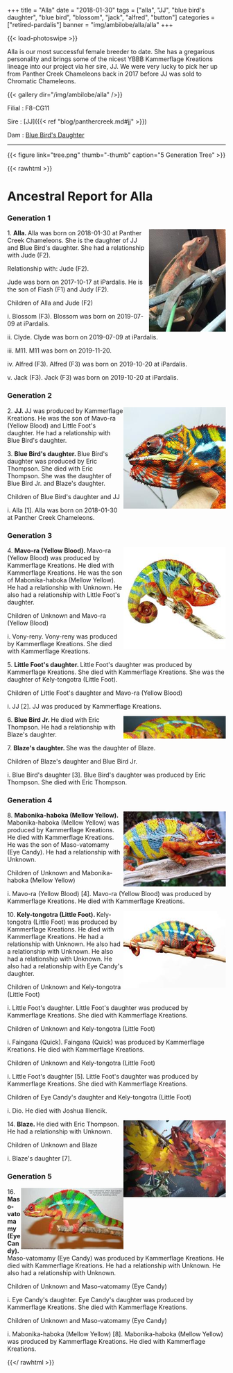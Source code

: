 +++
title = "Alla"
date = "2018-01-30"
tags = ["alla", "JJ", "blue bird's daughter", "blue bird", "blossom", "jack", "alfred", "button"]
categories = ["retired-pardalis"]
banner = "img/ambilobe/alla/alla"
+++

{{< load-photoswipe >}}

Alla is our most successful female breeder to date. She has a gregarious personality and brings some of the nicest YBBB Kammerflage Kreations lineage into our project via her sire, JJ. We were very lucky to pick her up from Panther Creek Chameleons back in 2017 before JJ was sold to Chromatic Chameleons.

{{< gallery dir="/img/ambilobe/alla" />}}

Filial
: F8-CG11

Sire
: [JJ]({{< ref "blog/panthercreek.md#jj" >}})

Dam
: <a href="/tags/blue-birds-daughter/">Blue Bird's Daughter</a>

---

{{< figure link="tree.png" thumb="-thumb" caption="5 Generation Tree" >}}

{{< rawhtml >}}<div id="grampstextdoc">
  <div id="header">
    <h1>Ancestral Report for Alla</h1>
  </div>
  <h3>Generation 1</h3>
  <img align="right" alt="" border="0" src="isalla.jpg" />
  <p>1. <strong>Alla. </strong>Alla was born on 2018-01-30 at Panther Creek Chameleons.  She is the daughter of JJ and Blue Bird's daughter. She had a relationship with Jude (F2). </p>
  <p />Relationship with: Jude (F2).</p>
  <p>Jude was born on 2017-10-17 at iPardalis.  He is the son of Flash (F1) and Judy (F2). </p>
  <p>Children of Alla and Jude (F2)</p>
  <p>i. Blossom (F3). Blossom was born on 2019-07-09 at iPardalis.  </p>
  <p>ii. Clyde. Clyde was born on 2019-07-09 at iPardalis.  </p>
  <p>iii. M11. M11 was born on 2019-11-20.  </p>
  <p>iv. Alfred (F3). Alfred (F3) was born on 2019-10-20 at iPardalis.  </p>
  <p>v. Jack (F3). Jack (F3) was born on 2019-10-20 at iPardalis.  </p>
  <h3>Generation 2</h3>
  <img align="right" alt="" border="0" src="isJJ2.jpg" />
  <p>2. <strong>JJ. </strong>JJ was produced by Kammerflage Kreations.  He was the son of Mavo-ra (Yellow Blood) and Little Foot's daughter. He had a relationship with Blue Bird's daughter. </p>
  <p>3. <strong>Blue Bird's daughter. </strong>Blue Bird's daughter was produced by Eric Thompson.  She died with Eric Thompson.  She was the daughter of Blue Bird Jr. and Blaze's daughter. </p>
  <p>Children of Blue Bird's daughter and JJ</p>
  <p>i. Alla [1]. Alla was born on 2018-01-30 at Panther Creek Chameleons.  </p>
  <h3>Generation 3</h3>
  <img align="right" alt="" border="0" src="issideshow.jpg" />
  <p>4. <strong>Mavo-ra (Yellow Blood). </strong>Mavo-ra (Yellow Blood) was produced by Kammerflage Kreations.  He died with Kammerflage Kreations.  He was the son of Mabonika-haboka (Mellow Yellow). He had a relationship with Unknown. He also had a relationship with Little Foot's daughter. </p>
  <p>Children of Unknown and Mavo-ra (Yellow Blood)</p>
  <p>i. Vony-reny. Vony-reny was produced by Kammerflage Kreations.  She died with Kammerflage Kreations.  </p>
  <p>5. <strong>Little Foot's daughter. </strong>Little Foot's daughter was produced by Kammerflage Kreations.  She died with Kammerflage Kreations.  She was the daughter of Kely-tongotra (Little Foot). </p>
  <p>Children of Little Foot's daughter and Mavo-ra (Yellow Blood)</p>
  <p>i. JJ [2]. JJ was produced by Kammerflage Kreations.  </p>
  <img align="right" alt="" border="0" src="isBlueBirdjr.png" />
  <p>6. <strong>Blue Bird Jr. </strong>He died with Eric Thompson.  He had a relationship with Blaze's daughter. </p>
  <p>7. <strong>Blaze's daughter. </strong>She was the daughter of Blaze. </p>
  <p>Children of Blaze's daughter and Blue Bird Jr.</p>
  <p>i. Blue Bird's daughter [3]. Blue Bird's daughter was produced by Eric Thompson.  She died with Eric Thompson.  </p>
  <h3>Generation 4</h3>
  <img align="right" alt="" border="0" src="isMelloyYellow.jpg" />
  <p>8. <strong>Mabonika-haboka (Mellow Yellow). </strong>Mabonika-haboka (Mellow Yellow) was produced by Kammerflage Kreations.  He died with Kammerflage Kreations.  He was the son of Maso-vatomamy (Eye Candy). He had a relationship with Unknown. </p>
  <p>Children of Unknown and Mabonika-haboka (Mellow Yellow)</p>
  <p>i. Mavo-ra (Yellow Blood) [4]. Mavo-ra (Yellow Blood) was produced by Kammerflage Kreations.  He died with Kammerflage Kreations.  </p>
  <img align="right" alt="" border="0" src="is67305517_409741402974100_605981746156011520_n.jpg" />
  <p>10. <strong>Kely-tongotra (Little Foot). </strong>Kely-tongotra (Little Foot) was produced by Kammerflage Kreations.  He died with Kammerflage Kreations.  He had a relationship with Unknown. He also had a relationship with Unknown. He also had a relationship with Unknown. He also had a relationship with Eye Candy's daughter. </p>
  <p>Children of Unknown and Kely-tongotra (Little Foot)</p>
  <p>i. Little Foot's daughter. Little Foot's daughter was produced by Kammerflage Kreations.  She died with Kammerflage Kreations.  </p>
  <p>Children of Unknown and Kely-tongotra (Little Foot)</p>
  <p>i. Faingana (Quick). Faingana (Quick) was produced by Kammerflage Kreations.  He died with Kammerflage Kreations.  </p>
  <p>Children of Unknown and Kely-tongotra (Little Foot)</p>
  <p>i. Little Foot's daughter [5]. Little Foot's daughter was produced by Kammerflage Kreations.  She died with Kammerflage Kreations.  </p>
  <p>Children of Eye Candy's daughter and Kely-tongotra (Little Foot)</p>
  <p>i. Dio. He died with Joshua Illencik.  </p>
  <img align="right" alt="" border="0" src="isblaze.jpg" />
  <p>14. <strong>Blaze. </strong>He died with Eric Thompson.  He had a relationship with Unknown. </p>
  <p>Children of Unknown and Blaze</p>
  <p>i. Blaze's daughter [7]. </p>
  <h3>Generation 5</h3>
  <img align="right" alt="" border="0" src="iseyecandy.jpg" />
  <p>16. <strong>Maso-vatomamy (Eye Candy). </strong>Maso-vatomamy (Eye Candy) was produced by Kammerflage Kreations.  He died with Kammerflage Kreations.  He had a relationship with Unknown. He also had a relationship with Unknown. </p>
  <p>Children of Unknown and Maso-vatomamy (Eye Candy)</p>
  <p>i. Eye Candy's daughter. Eye Candy's daughter was produced by Kammerflage Kreations.  She died with Kammerflage Kreations.  </p>
  <p>Children of Unknown and Maso-vatomamy (Eye Candy)</p>
  <p>i. Mabonika-haboka (Mellow Yellow) [8]. Mabonika-haboka (Mellow Yellow) was produced by Kammerflage Kreations.  He died with Kammerflage Kreations.  </p>
</div>


{{</ rawhtml >}}

